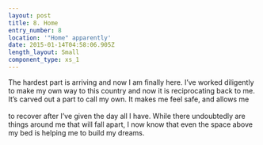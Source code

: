 ```yaml
---
layout: post
title: 8. Home
entry_number: 8
location: '"Home" apparently'
date: 2015-01-14T04:58:06.905Z
length_layout: Small
component_type: xs_1
---
```

The hardest part is arriving and now I am finally here. I’ve worked diligently to make my own way to this country and now it is reciprocating back to me. It’s carved out a part to call my own. It makes me feel safe, and allows me</br>
</br> 
to recover after I’ve given the day all I have. While there undoubtedly are things around me that will fall apart, I now know that even the space above my bed is helping me to build my dreams.